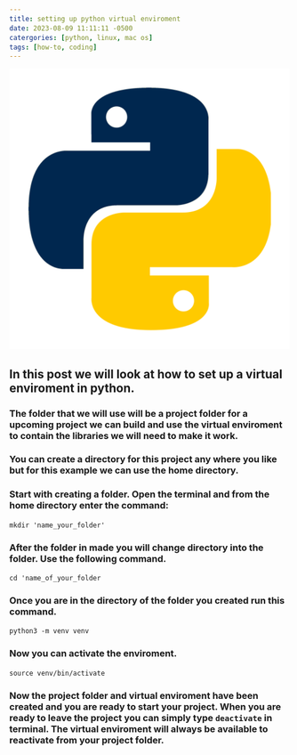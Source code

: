 ```yaml
---
title: setting up python virtual enviroment
date: 2023-08-09 11:11:11 -0500
catergories: [python, linux, mac os]
tags: [how-to, coding]
---
```


![alt text for screen readers](/images/python_logo.png "python")

## In this post we will look at how to set up a virtual enviroment in python.

### The folder that we will use will be a project folder for a upcoming project we can build and use the virtual enviroment to contain the libraries we will need to make it work.

### You can create a directory for this project any where you like but for this example we can use the home directory.

### Start with creating a folder. Open the terminal and from the home directory enter the command:
```
mkdir 'name_your_folder'
```

### After the folder in made you will change directory into the folder. Use the following command.
```
cd 'name_of_your_folder
```

### Once you are in the directory of the folder you created run this command.
```
python3 -m venv venv
```

### Now you can activate the enviroment.
```
source venv/bin/activate
```

### Now the project folder and virtual enviroment have been created and you are ready to start your project. When you are ready to leave the project you can simply type ```deactivate``` in terminal. The virtual enviroment will always be available to reactivate from your project folder.



